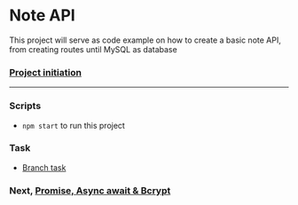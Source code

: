 # Note API
This project will serve as code example on how to create a basic note API, from creating routes until MySQL as database

### [Project initiation](init.md)

----------

### Scripts
- `npm start` to run this project

### Task
- [Branch task](task.md)

### Next, [Promise, Async await & Bcrypt](https://github.com/nandanugg/BasicNoteAPI/tree/bcrypt-promise-feature)